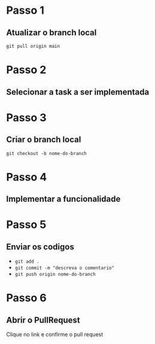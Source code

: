 # Passo 1
## Atualizar o branch local

`git pull origin main`

# Passo 2
## Selecionar a task a ser implementada

# Passo 3
## Criar o branch local
`git checkout -b nome-do-branch`

# Passo 4
## Implementar a funcionalidade

# Passo 5
## Enviar os codigos
- `git add .`
- `git commit -m "descreva o comentario"`
- `git push origin nome-do-branch`

# Passo 6
## Abrir o PullRequest
Clique no link e confirme o pull request 
